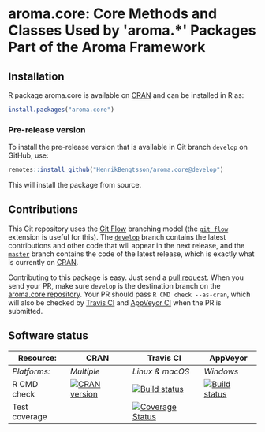 # aroma.core: Core Methods and Classes Used by 'aroma.*' Packages Part of the Aroma Framework


## Installation
R package aroma.core is available on [CRAN](https://cran.r-project.org/package=aroma.core) and can be installed in R as:
```r
install.packages("aroma.core")
```

### Pre-release version

To install the pre-release version that is available in Git branch `develop` on GitHub, use:
```r
remotes::install_github("HenrikBengtsson/aroma.core@develop")
```
This will install the package from source.  



## Contributions

This Git repository uses the [Git Flow](http://nvie.com/posts/a-successful-git-branching-model/) branching model (the [`git flow`](https://github.com/petervanderdoes/gitflow-avh) extension is useful for this).  The [`develop`](https://github.com/HenrikBengtsson/aroma.core/tree/develop) branch contains the latest contributions and other code that will appear in the next release, and the [`master`](https://github.com/HenrikBengtsson/aroma.core) branch contains the code of the latest release, which is exactly what is currently on [CRAN](https://cran.r-project.org/package=aroma.core).

Contributing to this package is easy.  Just send a [pull request](https://help.github.com/articles/using-pull-requests/).  When you send your PR, make sure `develop` is the destination branch on the [aroma.core repository](https://github.com/HenrikBengtsson/aroma.core).  Your PR should pass `R CMD check --as-cran`, which will also be checked by <a href="https://travis-ci.org/HenrikBengtsson/aroma.core">Travis CI</a> and <a href="https://ci.appveyor.com/project/HenrikBengtsson/aroma-core">AppVeyor CI</a> when the PR is submitted.


## Software status

| Resource:     | CRAN        | Travis CI       | AppVeyor         |
| ------------- | ------------------- | --------------- | ---------------- |
| _Platforms:_  | _Multiple_          | _Linux & macOS_ | _Windows_        |
| R CMD check   | <a href="https://cran.r-project.org/web/checks/check_results_aroma.core.html"><img border="0" src="http://www.r-pkg.org/badges/version/aroma.core" alt="CRAN version"></a> | <a href="https://travis-ci.org/HenrikBengtsson/aroma.core"><img src="https://travis-ci.org/HenrikBengtsson/aroma.core.svg" alt="Build status"></a>   | <a href="https://ci.appveyor.com/project/HenrikBengtsson/aroma-core"><img src="https://ci.appveyor.com/api/projects/status/github/HenrikBengtsson/aroma.core?svg=true" alt="Build status"></a> |
| Test coverage |                     | <a href="https://codecov.io/gh/HenrikBengtsson/aroma.core"><img src="https://codecov.io/gh/HenrikBengtsson/aroma.core/branch/develop/graph/badge.svg" alt="Coverage Status"/></a>     |                  |
